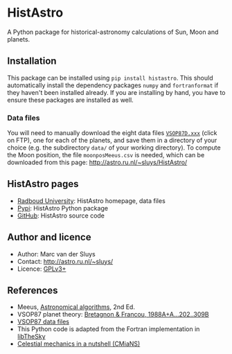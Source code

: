 # HistAstro #

A Python package for historical-astronomy calculations of Sun, Moon and planets.


## Installation ##

This package can be installed using `pip install histastro`.  This should automatically install the
dependency packages `numpy` and `fortranformat` if they haven't been installed already.  If you are installing
by hand, you have to ensure these packages are installed as well.


### Data files ###

You will need to manually download the eight data files
[`VSOP87D.xxx`](http://cdsarc.u-strasbg.fr/viz-bin/Cat?cat=VI/81) (click on FTP), one for each of the planets,
and save them in a directory of your choice (e.g. the subdirectory `data/` of your working directory).  To
compute the Moon position, the file `moonposMeeus.csv` is needed, which can be downloaded from this page:
http://astro.ru.nl/~sluys/HistAstro/


## HistAstro pages ##

* [Radboud University](http://astro.ru.nl/~sluys/HistAstro/): HistAstro homepage, data files
* [Pypi](https://pypi.org/project/histastro/): HistAstro Python package
* [GitHub](https://github.com/MarcvdSluys/HistAstro): HistAstro source code


## Author and licence ##

* Author: Marc van der Sluys
* Contact: http://astro.ru.nl/~sluys/
* Licence: [GPLv3+](https://www.gnu.org/licenses/gpl.html)


## References ##

* Meeus, [Astronomical algorithms](https://www.willbell.com/math/MC1.HTM), 2nd Ed.
* VSOP87 planet theory: [Bretagnon & Francou, 1988A+A...202..309B](https://ui.adsabs.harvard.edu/abs/1988A%26A...202..309B/)
* [VSOP87 data files](http://cdsarc.u-strasbg.fr/viz-bin/Cat?cat=VI/81)
* This Python code is adapted from the Fortran implementation in [libTheSky](http://libthesky.sourceforge.net/)
* [Celestial mechanics in a nutshell (CMiaNS)](https://cmians.sourceforge.io/)
